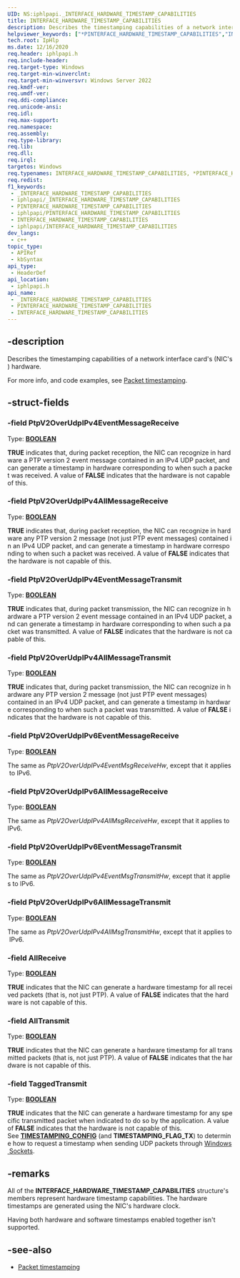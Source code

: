 ```yaml
---
UID: NS:iphlpapi._INTERFACE_HARDWARE_TIMESTAMP_CAPABILITIES
title: INTERFACE_HARDWARE_TIMESTAMP_CAPABILITIES
description: Describes the timestamping capabilities of a network interface card's (NIC's) hardware.
helpviewer_keywords: ["*PINTERFACE_HARDWARE_TIMESTAMP_CAPABILITIES","INTERFACE_HARDWARE_TIMESTAMP_CAPABILITIES","INTERFACE_HARDWARE_TIMESTAMP_CAPABILITIES structure [IP Helper]","PINTERFACE_HARDWARE_TIMESTAMP_CAPABILITIES","PINTERFACE_HARDWARE_TIMESTAMP_CAPABILITIES structure pointer [IP Helper]","iphlp.INTERFACE_HARDWARE_TIMESTAMP_CAPABILITIES","iphlpapi/INTERFACE_HARDWARE_TIMESTAMP_CAPABILITIES","iphlpapi/PINTERFACE_HARDWARE_TIMESTAMP_CAPABILITIES"]
tech.root: IpHlp
ms.date: 12/16/2020
req.header: iphlpapi.h
req.include-header: 
req.target-type: Windows
req.target-min-winverclnt: 
req.target-min-winversvr: Windows Server 2022
req.kmdf-ver: 
req.umdf-ver: 
req.ddi-compliance: 
req.unicode-ansi: 
req.idl: 
req.max-support: 
req.namespace: 
req.assembly: 
req.type-library: 
req.lib: 
req.dll: 
req.irql: 
targetos: Windows
req.typenames: INTERFACE_HARDWARE_TIMESTAMP_CAPABILITIES, *PINTERFACE_HARDWARE_TIMESTAMP_CAPABILITIES
req.redist: 
f1_keywords:
 - _INTERFACE_HARDWARE_TIMESTAMP_CAPABILITIES
 - iphlpapi/_INTERFACE_HARDWARE_TIMESTAMP_CAPABILITIES
 - PINTERFACE_HARDWARE_TIMESTAMP_CAPABILITIES
 - iphlpapi/PINTERFACE_HARDWARE_TIMESTAMP_CAPABILITIES
 - INTERFACE_HARDWARE_TIMESTAMP_CAPABILITIES
 - iphlpapi/INTERFACE_HARDWARE_TIMESTAMP_CAPABILITIES
dev_langs:
 - c++
topic_type:
 - APIRef
 - kbSyntax
api_type:
 - HeaderDef
api_location:
 - iphlpapi.h
api_name:
 - _INTERFACE_HARDWARE_TIMESTAMP_CAPABILITIES
 - PINTERFACE_HARDWARE_TIMESTAMP_CAPABILITIES
 - INTERFACE_HARDWARE_TIMESTAMP_CAPABILITIES
---
```


## -description

Describes the timestamping capabilities of a network interface card's (NIC's) hardware.

For more info, and code examples, see [Packet timestamping](/windows/win32/iphlp/packet-timestamping).

## -struct-fields

### -field PtpV2OverUdpIPv4EventMessageReceive

Type: **[BOOLEAN](/windows/win32/winprog/windows-data-types)**

**TRUE** indicates that, during packet reception, the NIC can recognize in hardware a PTP version 2 event message contained in an IPv4 UDP packet, and can generate a timestamp in hardware corresponding to when such a packet was received. A value of **FALSE** indicates that the hardware is not capable of this.

### -field PtpV2OverUdpIPv4AllMessageReceive

Type: **[BOOLEAN](/windows/win32/winprog/windows-data-types)**

**TRUE** indicates that, during packet reception, the NIC can recognize in hardware any PTP version 2 message (not just PTP event messages) contained in an IPv4 UDP packet, and can generate a timestamp in hardware corresponding to when such a packet was received. A value of **FALSE** indicates that the hardware is not capable of this.

### -field PtpV2OverUdpIPv4EventMessageTransmit

Type: **[BOOLEAN](/windows/win32/winprog/windows-data-types)**

**TRUE** indicates that, during packet transmission, the NIC can recognize in hardware a PTP version 2 event message contained in an IPv4 UDP packet, and can generate a timestamp in hardware corresponding to when such a packet was transmitted. A value of **FALSE** indicates that the hardware is not capable of this.

### -field PtpV2OverUdpIPv4AllMessageTransmit

Type: **[BOOLEAN](/windows/win32/winprog/windows-data-types)**

**TRUE** indicates that, during packet transmission, the NIC can recognize in hardware any PTP version 2 message (not just PTP event messages) contained in an IPv4 UDP packet, and can generate a timestamp in hardware corresponding to when such a packet was transmitted. A value of **FALSE** indicates that the hardware is not capable of this.

### -field PtpV2OverUdpIPv6EventMessageReceive

Type: **[BOOLEAN](/windows/win32/winprog/windows-data-types)**

The same as *PtpV2OverUdpIPv4EventMsgReceiveHw*, except that it applies to IPv6.

### -field PtpV2OverUdpIPv6AllMessageReceive

Type: **[BOOLEAN](/windows/win32/winprog/windows-data-types)**

The same as *PtpV2OverUdpIPv4AllMsgReceiveHw*, except that it applies to IPv6.

### -field PtpV2OverUdpIPv6EventMessageTransmit

Type: **[BOOLEAN](/windows/win32/winprog/windows-data-types)**

The same as *PtpV2OverUdpIPv4EventMsgTransmitHw*, except that it applies to IPv6.

### -field PtpV2OverUdpIPv6AllMessageTransmit

Type: **[BOOLEAN](/windows/win32/winprog/windows-data-types)**

The same as *PtpV2OverUdpIPv4AllMsgTransmitHw*, except that it applies to IPv6.

### -field AllReceive

Type: **[BOOLEAN](/windows/win32/winprog/windows-data-types)**

**TRUE** indicates that the NIC can generate a hardware timestamp for all received packets (that is, not just PTP). A value of **FALSE** indicates that the hardware is not capable of this.

### -field AllTransmit

Type: **[BOOLEAN](/windows/win32/winprog/windows-data-types)**

**TRUE** indicates that the NIC can generate a hardware timestamp for all transmitted packets (that is, not just PTP). A value of **FALSE** indicates that the hardware is not capable of this.

### -field TaggedTransmit

Type: **[BOOLEAN](/windows/win32/winprog/windows-data-types)**

**TRUE** indicates that the NIC can generate a hardware timestamp for any specific transmitted packet when indicated to do so by the application. A value of **FALSE** indicates that the hardware is not capable of this.
See [**TIMESTAMPING_CONFIG**](/windows/win32/api/mstcpip/ns-mstcpip-timestamping_config) (and **TIMESTAMPING_FLAG_TX**) to determine how to request a timestamp when sending UDP packets through [Windows Sockets](/windows/win32/winsock/windows-sockets-start-page-2).

## -remarks

All of the **INTERFACE_HARDWARE_TIMESTAMP_CAPABILITIES** structure's members represent hardware timestamp capabilities. The hardware timestamps are generated using the NIC's hardware clock.

Having both hardware and software timestamps enabled together isn't supported.

## -see-also

* [Packet timestamping](/windows/win32/iphlp/packet-timestamping)
